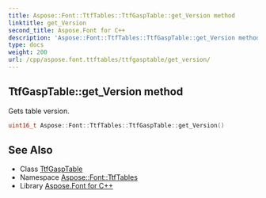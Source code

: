 ```yaml
---
title: Aspose::Font::TtfTables::TtfGaspTable::get_Version method
linktitle: get_Version
second_title: Aspose.Font for C++
description: 'Aspose::Font::TtfTables::TtfGaspTable::get_Version method. Gets table version in C++.'
type: docs
weight: 200
url: /cpp/aspose.font.ttftables/ttfgasptable/get_version/
---
```

## TtfGaspTable::get_Version method


Gets table version.

```cpp
uint16_t Aspose::Font::TtfTables::TtfGaspTable::get_Version()
```

## See Also

* Class [TtfGaspTable](../)
* Namespace [Aspose::Font::TtfTables](../../)
* Library [Aspose.Font for C++](../../../)
